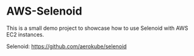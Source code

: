 # AWS-Selenoid

This is a small demo project to showcase how to use Selenoid with AWS EC2 instances.

Selenoid: https://github.com/aerokube/selenoid